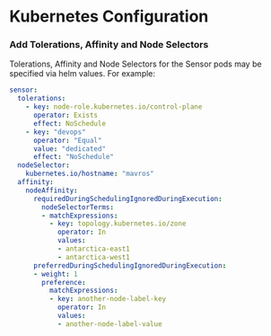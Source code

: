 # Kubernetes Configuration

### Add Tolerations, Affinity and Node Selectors

Tolerations, Affinity and Node Selectors for the Sensor pods may be specified via helm values. For example:

```yaml
sensor:
  tolerations:
    - key: node-role.kubernetes.io/control-plane
      operator: Exists
      effect: NoSchedule
    - key: "devops"
      operator: "Equal"
      value: "dedicated"
      effect: "NoSchedule"
  nodeSelector:
    kubernetes.io/hostname: "mavros"
  affinity:
    nodeAffinity:
      requiredDuringSchedulingIgnoredDuringExecution:
        nodeSelectorTerms:
        - matchExpressions:
          - key: topology.kubernetes.io/zone
            operator: In
            values:
            - antarctica-east1
            - antarctica-west1
      preferredDuringSchedulingIgnoredDuringExecution:
      - weight: 1
        preference:
          matchExpressions:
          - key: another-node-label-key
            operator: In
            values:
            - another-node-label-value

```

